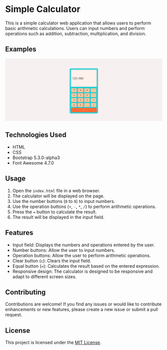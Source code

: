 # Simple Calculator

This is a simple calculator web application that allows users to perform basic arithmetic calculations. Users can input numbers and perform operations such as addition, subtraction, multiplication, and division.

## Examples

![Calculator](simple-calculator-01.png)

## Technologies Used

- HTML
- CSS
- Bootstrap 5.3.0-alpha3
- Font Awesome 4.7.0

## Usage

1. Open the `index.html` file in a web browser.
2. The calculator will be displayed on the page.
3. Use the number buttons (`0` to `9`) to input numbers.
4. Use the operation buttons (`+`, `-`, `*`, `/`) to perform arithmetic operations.
5. Press the `=` button to calculate the result.
6. The result will be displayed in the input field.

## Features

- Input field: Displays the numbers and operations entered by the user.
- Number buttons: Allow the user to input numbers.
- Operation buttons: Allow the user to perform arithmetic operations.
- Clear button (`c`): Clears the input field.
- Equal button (`=`): Calculates the result based on the entered expression.
- Responsive design: The calculator is designed to be responsive and adapt to different screen sizes.



## Contributing

Contributions are welcome! If you find any issues or would like to contribute enhancements or new features, please create a new issue or submit a pull request.

## License

This project is licensed under the [MIT License](https://opensource.org/licenses/MIT).
